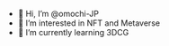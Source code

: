 - 👋 Hi, I’m @omochi-JP
- 👀 I’m interested in NFT and Metaverse
- 🌱 I’m currently learning 3DCG

<!---
omochi-JP/omochi-JP is a ✨ special ✨ repository because its `README.md` (this file) appears on your GitHub profile.
You can click the Preview link to take a look at your changes.
--->
